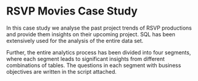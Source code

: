 # RSVP Movies Case Study

In this case study we analyse the past project trends of RSVP productions and provide them insights on their upcoming project. SQL has been extensively used for the analysis of the entire data set.

Further, the entire analytics process has been divided into four segments, where each segment leads to significant insights from different combinations of tables. The questions in each segment with business objectives are written in the script attached.
